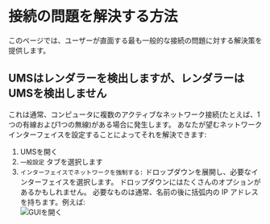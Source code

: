 # 接続の問題を解決する方法

このページでは、ユーザーが直面する最も一般的な接続の問題に対する解決策を提供します。

## UMSはレンダラーを検出しますが、レンダラーはUMSを検出しません

これは通常、コンピュータに複数のアクティブなネットワーク接続(たとえば、1つの有線および1つの無線)がある場合に発生します。 あなたが望むネットワークインターフェイスを設定することによってそれを解決できます:

1. UMSを開く
2. `一般設定` タブを選択します
3. `インターフェイスでネットワークを強制する:` ドロップダウンを展開し、必要なインターフェイスを選択します。 ドロップダウンにはたくさんのオプションがあるかもしれません。 必要なものは通常、名前の後に括弧内の IP アドレスを持ちます。例えば:  
   ![GUIを開く](@site/docs/guides/img/how-to-solve-connection-problems.png)